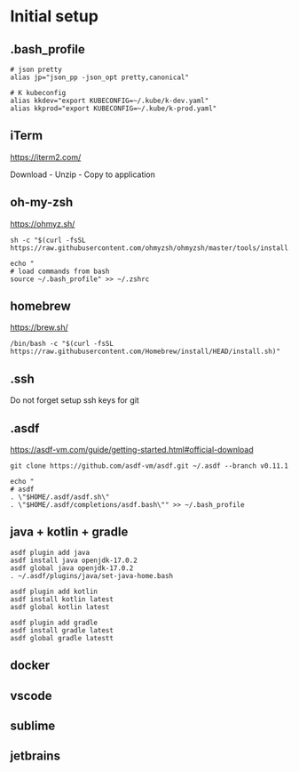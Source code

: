 # Initial setup

## .bash_profile

```
# json pretty
alias jp="json_pp -json_opt pretty,canonical"

# K kubeconfig
alias kkdev="export KUBECONFIG=~/.kube/k-dev.yaml"
alias kkprod="export KUBECONFIG=~/.kube/k-prod.yaml"
```


## iTerm

https://iterm2.com/

Download - Unzip - Copy to application

## oh-my-zsh

https://ohmyz.sh/

```
sh -c "$(curl -fsSL https://raw.githubusercontent.com/ohmyzsh/ohmyzsh/master/tools/install.sh)"
```

```
echo "
# load commands from bash
source ~/.bash_profile" >> ~/.zshrc
```

## homebrew

https://brew.sh/

```
/bin/bash -c "$(curl -fsSL https://raw.githubusercontent.com/Homebrew/install/HEAD/install.sh)"
```

## .ssh

Do not forget setup ssh keys for git

## .asdf

https://asdf-vm.com/guide/getting-started.html#official-download

```
git clone https://github.com/asdf-vm/asdf.git ~/.asdf --branch v0.11.1
```

```
echo "
# asdf
. \"$HOME/.asdf/asdf.sh\"
. \"$HOME/.asdf/completions/asdf.bash\"" >> ~/.bash_profile
```

## java + kotlin + gradle

```
asdf plugin add java
asdf install java openjdk-17.0.2
asdf global java openjdk-17.0.2
. ~/.asdf/plugins/java/set-java-home.bash

asdf plugin add kotlin
asdf install kotlin latest
asdf global kotlin latest

asdf plugin add gradle
asdf install gradle latest
asdf global gradle latestt
```

## docker 
## vscode
## sublime
## jetbrains
